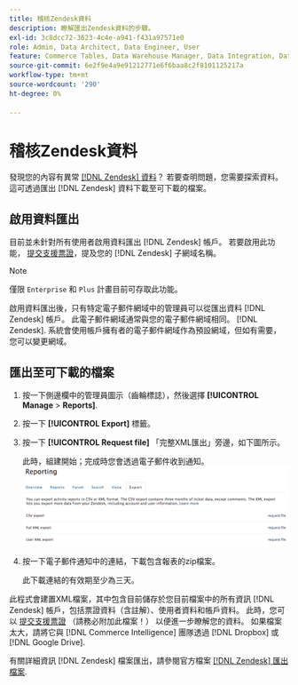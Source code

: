 ```yaml
---
title: 稽核Zendesk資料
description: 瞭解匯出Zendesk資料的步驟。
exl-id: 3c8dcc72-3623-4c4e-a941-f431a97571e0
role: Admin, Data Architect, Data Engineer, User
feature: Commerce Tables, Data Warehouse Manager, Data Integration, Data Import/Export
source-git-commit: 6e2f9e4a9e91212771e6f6baa8c2f8101125217a
workflow-type: tm+mt
source-wordcount: '290'
ht-degree: 0%

---
```


# 稽核Zendesk資料

發現您的內容有異常 [[!DNL Zendesk] 資料](../integrations/exp-zendesk-data.md)？ 若要查明問題，您需要探索資料。 這可透過匯出 [!DNL Zendesk] 資料下載至可下載的檔案。

## 啟用資料匯出

目前並未針對所有使用者啟用資料匯出 [!DNL Zendesk] 帳戶。 若要啟用此功能， [提交支援票證](https://experienceleague.adobe.com/docs/commerce-knowledge-base/kb/troubleshooting/miscellaneous/mbi-service-policies.html)，提及您的 [!DNL Zendesk] 子網域名稱。

>[!NOTE]
>
>僅限 `Enterprise` 和 `Plus` 計畫目前可存取此功能。

啟用資料匯出後，只有特定電子郵件網域中的管理員可以從匯出資料 [!DNL Zendesk] 帳戶。 此電子郵件網域通常與您的電子郵件網域相同。 [!DNL Zendesk]. 系統會使用帳戶擁有者的電子郵件網域作為預設網域，但如有需要，您可以變更網域。

## 匯出至可下載的檔案

1. 按一下側邊欄中的管理員圖示（齒輪標誌），然後選擇 **[!UICONTROL Manage** > **Reports]**.
1. 按一下 **[!UICONTROL Export]** 標籤。
1. 按一下 **[!UICONTROL Request file]** 「完整XML匯出」旁邊，如下圖所示。

   此時，組建開始；完成時您會透過電子郵件收到通知。
   ![reports_export_new.png](../../../assets/reports_export_new.png)

1. 按一下電子郵件通知中的連結，下載包含報表的zip檔案。

   此下載連結的有效期至少為三天。

此程式會建置XML檔案，其中包含目前儲存於您目前檔案中的所有資訊 [!DNL Zendesk] 帳戶，包括票證資料（含註解）、使用者資料和帳戶資料。 此時，您可以 [提交支援票證](https://experienceleague.adobe.com/docs/commerce-knowledge-base/kb/troubleshooting/miscellaneous/mbi-service-policies.html) （請務必附加此檔案！） 以便進一步瞭解您的資料。 如果檔案太大，請將它與 [!DNL Commerce Intelligence] 團隊透過 [!DNL Dropbox] 或 [!DNL Google Drive].

有關詳細資訊 [!DNL Zendesk] 檔案匯出，請參閱官方檔案 [[!DNL Zendesk] 匯出檔案](https://support.zendesk.com/hc/en-us/articles/4408886165402-Exporting-data-to-a-JSON-CSV-or-XML-file).
